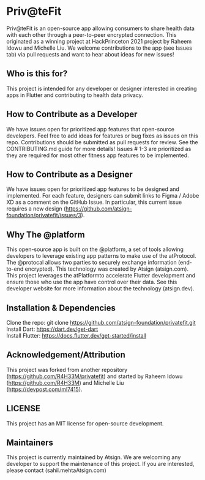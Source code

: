 # Priv@teFit
Priv@teFit is an open-source app allowing consumers to share health data with each other through a peer-to-peer encrypted connection. This originated as a winning project at HackPrinceton 2021 project by Raheem Idowu and Michelle Liu. We welcome contributions to the app (see Issues tab) via pull requests and want to hear about ideas for new issues!

## Who is this for?
This project is intended for any developer or designer interested in creating apps in Flutter and contributing to health data privacy. 

## How to Contribute as a Developer
We have issues open for prioritized app features that open-source developers. Feel free to add ideas for features or bug fixes as issues on this repo. Contributions should be submitted as pull requests for review. See the CONTRIBUTING.md guide for more details! Issues # 1-3 are prioritized as they are required for most other fitness app features to be implemented.

## How to Contribute as a Designer
We have issues open for prioritized app features to be designed and implemented. For each feature, designers can submit links to Figma / Adobe XD as a comment on the GitHub Issue. In particular, this current issue requires a new design (https://github.com/atsign-foundation/privatefit/issues/3).

## Why The @platform
This open-source app is built on the @platform, a set of tools allowing developers to leverage existing app patterns to make use of the atProtocol. The @protocal allows two parties to securely exchange information (end-to-end encrypted). This technology was created by Atsign (atsign.com). This project leverages the atPlatformto accelerate Flutter development and ensure those who use the app have control over their data. See this developer website for more information about the technology (atsign.dev).

## Installation & Dependencies
Clone the repo: git clone https://github.com/atsign-foundation/privatefit.git <br>
Install Dart: https://dart.dev/get-dart <br>
Install Flutter: https://docs.flutter.dev/get-started/install

## Acknowledgement/Attribution
This project was forked from another repository (https://github.com/R4H33M/privatefit) and started by Raheem Idowu (https://github.com/R4H33M) and Michelle Liu (https://devpost.com/ml7415).

## LICENSE
This project has an MIT license for open-source development.

## Maintainers
This project is currently maintained by Atsign. We are welcoming any developer to support the maintenance of this project. If you are interested, please contact (sahil.mehtaAtsign.com)



